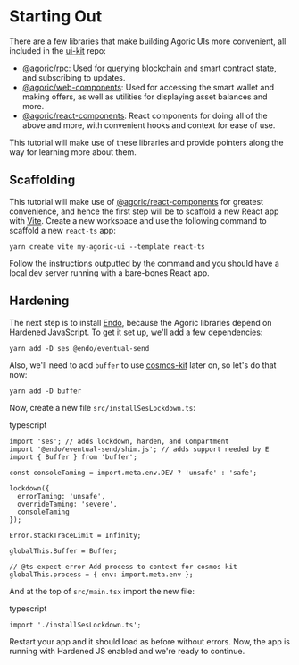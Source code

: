 

Starting Out [​](#starting-out)
===============================

There are a few libraries that make building Agoric UIs more convenient, all included in the [ui-kit](https://github.com/Agoric/ui-kit/tree/main) repo:

* [@agoric/rpc](https://github.com/Agoric/ui-kit/tree/main/packages/rpc): Used for querying blockchain and smart contract state, and subscribing to updates.
* [@agoric/web-components](https://github.com/Agoric/ui-kit/tree/main/packages/web-components): Used for accessing the smart wallet and making offers, as well as utilities for displaying asset balances and more.
* [@agoric/react-components](https://github.com/Agoric/ui-kit/tree/main/packages/react-components): React components for doing all of the above and more, with convenient hooks and context for ease of use.

This tutorial will make use of these libraries and provide pointers along the way for learning more about them.

Scaffolding [​](#scaffolding)
-----------------------------

This tutorial will make use of [@agoric/react-components](https://github.com/Agoric/ui-kit/tree/main/packages/react-components) for greatest convenience, and hence the first step will be to scaffold a new React app with [Vite](https://vitejs.dev/). Create a new workspace and use the following command to scaffold a new `react-ts` app:

```
yarn create vite my-agoric-ui --template react-ts
```

Follow the instructions outputted by the command and you should have a local dev server running with a bare-bones React app.

Hardening [​](#hardening)
-------------------------

The next step is to install [Endo](https://github.com/endojs/endo), because the Agoric libraries depend on Hardened JavaScript. To get it set up, we'll add a few dependencies:

```
yarn add -D ses @endo/eventual-send
```

Also, we'll need to add `buffer` to use [cosmos-kit](https://github.com/cosmology-tech/cosmos-kit) later on, so let's do that now:

```
yarn add -D buffer
```

Now, create a new file `src/installSesLockdown.ts`:

typescript
```
import 'ses'; // adds lockdown, harden, and Compartment
import '@endo/eventual-send/shim.js'; // adds support needed by E
import { Buffer } from 'buffer';

const consoleTaming = import.meta.env.DEV ? 'unsafe' : 'safe';

lockdown({
  errorTaming: 'unsafe',
  overrideTaming: 'severe',
  consoleTaming
});

Error.stackTraceLimit = Infinity;

globalThis.Buffer = Buffer;

// @ts-expect-error Add process to context for cosmos-kit
globalThis.process = { env: import.meta.env };
```

And at the top of `src/main.tsx` import the new file:

typescript
```
import './installSesLockdown.ts';
```

Restart your app and it should load as before without errors. Now, the app is running with Hardened JS enabled and we're ready to continue.

